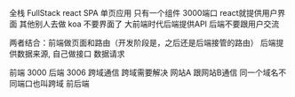 全栈 FullStack
react SPA 单页应用 只有一个组件
3000端口 react就提供用户界面 其他别人去做
koa 不要界面了  大前端时代后端提供API  后端不要跟用户交流

两者结合：前端做页面和路由（开发阶段是，之后还是后端接管的路由） 后端提供数据来源,
自己做接口 数据请求

前端 3000 后端 3006 跨域通信   跨域需要解决
网站A 跟网站B通信
同一个域名不同端口也叫跨域 前后端
